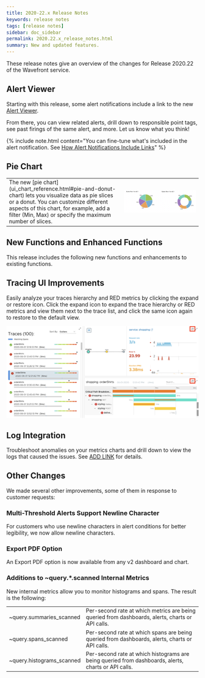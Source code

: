 ```yaml
---
title: 2020-22.x Release Notes
keywords: release notes
tags: [release notes]
sidebar: doc_sidebar
permalink: 2020.22.x_release_notes.html
summary: New and updated features.
---
```


These release notes give an overview of the changes for Release 2020.22 of the Wavefront service.

## Alert Viewer

Starting with this release, some alert notifications include a link to the new [Alert Viewer](alerts_manage.html#examine-an-alert-in-alert-viewer).

From there, you can view related alerts, drill down to responsible point tags, see past firings of the same alert, and more. Let us know what you think!


{% include note.html content="You can fine-tune what's included in the alert notification. See [How Alert Notifications Include Links](alerts_manage.html#how-alert-notifications-include-links)" %}

## Pie Chart

<table style="width: 100%;">
<tbody>
<tr>
<td width="60%" markdown="span">The new [pie chart](ui_chart_reference.html#pie-and-donut-chart) lets you visualize data as pie slices or a donut. You can customize different aspects of this chart, for example, add a filter (Min, Max) or specify the maximum number of slices.
</td>
<td width="40%"><img src="/images/pie_chart.png" alt="Pie chart and donut chart"/>
</td>
</tr>
</tbody>
</table>

## New Functions and Enhanced Functions

This release includes the following new functions and enhancements to existing functions.



## Tracing UI Improvements

Easily analyze your traces hierarchy and RED metrics by clicking the expand or restore icon.
Click the expand icon to expand the trace hierarchy or RED metrics and view them next to the trace list, and click the same icon again to restore to the default view.

<img src="images/tracing_ui_expand.png" alt="expand tracing browser">

## Log Integration

Troubleshoot anomalies on your metrics charts and drill down to view the logs that caused the issues. See [ADD LINK]() for details.

## Other Changes

We made several other improvements, some of them in response to customer requests:

### Multi-Threshold Alerts Support Newline Character

For customers who use newline characters in alert conditions for better legibility, we now allow newline characters.

### Export PDF Option

An Export PDF option is now available from any v2 dashboard and chart. 


### Additions to ~query.*.scanned Internal Metrics

New internal metrics allow you to monitor histograms and spans. The result is the following:

<table style="width: 100%;">
<tbody>
<tr>
<td width="30%">~query.summaries_scanned</td>
<td width="70%">Per-second rate at which metrics are being queried from dashboards, alerts, charts or API calls.
</td>
</tr>
<tr>
<td width="30%">~query.spans_scanned</td>
<td width="70%">Per-second rate at which spans are being queried from dashboards, alerts, charts or API calls.
</td>
</tr>
<tr>
<td width="30%">~query.histograms_scanned</td>
<td width="70%">Per-second rate at which histograms are being queried from dashboards, alerts, charts or API calls.
</td>
</tr>
</tbody>
</table>

<!---
### Proxy 8.0

We recently release Wavefront Proxy 8.0, which includes a significant number of new features. See [Wavefront Proxy Release Notes](proxies_versions.html).
--->
